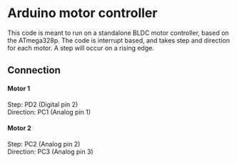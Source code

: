 # Arduino motor controller
This code is meant to run on a standalone BLDC motor controller, based on the ATmega328p. 
The code is interrupt based, and takes step and direction for each motor. A step will occur on a rising edge.

## Connection
#### Motor 1
Step: PD2 (Digital pin 2) <br/>
Direction: PC1 (Analog pin 1)
<br/>

#### Motor 2
Step: PC2 (Analog pin 2) <br/>
Direction: PC3 (Analog pin 3)


